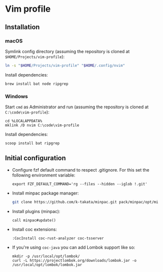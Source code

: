# Vim profile

## Installation

### macOS

Symlink config directory (assuming the repository is cloned at `$HOME/Projects/vim-profile`):

```sh
ln -s "$HOME/Projects/vim-profile" "$HOME/.config/nvim"
```

Install dependencies:

```sh
brew install bat node ripgrep
```

### Windows

Start `cmd` as Administrator and run (assuming the repository is cloned at `C:\code\vim-profile`):

```
cd %LOCALAPPDATA%
mklink /D nvim C:\code\vim-profile
```

Install dependencies:

```
scoop install bat ripgrep
```

## Initial configuration

- Configure fzf default command to respect .gitignore. For this set the following environment variable:

  ```
  export FZF_DEFAULT_COMMAND='rg --files --hidden --iglob !.git'
  ```

- Install minpac package manager:

  ```sh
  git clone https://github.com/k-takata/minpac.git pack/minpac/opt/minpac
  ```

- Install plugins (minpac):

  ```
  call minpac#update()
  ```

- Install coc extensions:

  ```
  :CocInstall coc-rust-analyzer coc-tsserver
  ```

- If you're using `coc-java` you can add Lombok support like so:

  ```
  mkdir -p /usr/local/opt/lombok/
  curl -L https://projectlombok.org/downloads/lombok.jar -o /usr/local/opt/lombok/lombok.jar
  ```
